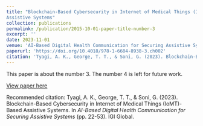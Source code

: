 ```yaml
---
title: "Blockchain-Based Cybersecurity in Internet of Medical Things (IoMT)-Based
Assistive Systems"
collection: publications
permalink: /publication/2015-10-01-paper-title-number-3
excerpt: ''
date: 2023-11-01
venue: 'AI-Based Digital Health Communication for Securing Assistive Systems'
paperurl: 'https://doi.org/10.4018/978-1-6684-8938-3.ch002'
citation: 'Tyagi, A. K., George, T. T., & Soni, G. (2023). Blockchain-Based Cybersecurity in Internet of Medical Things (IoMT)-Based Assistive Systems. In _AI-Based Digital Health Communication for Securing Assistive Systems_ (pp. 22-53). IGI Global.'
---
```

This paper is about the number 3. The number 4 is left for future work.

[View paper here](https://doi.org/10.4018/978-1-6684-8938-3.ch002)

Recommended citation: Tyagi, A. K., George, T. T., & Soni, G. (2023). Blockchain-Based Cybersecurity in Internet of Medical Things (IoMT)-Based Assistive Systems. In _AI-Based Digital Health Communication for Securing Assistive Systems_ (pp. 22-53). IGI Global.
